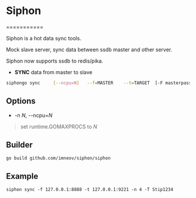 # Siphon 
===========

Siphon is a hot data sync tools.

Mock slave server, sync data between ssdb master and other server.

Siphon now supports ssdb to redis/pika.

* **SYNC** data from master to slave

```sh
siphongo sync     [--ncpu=N]   --f=MASTER    --t=TARGET  [-F masterpassword] [-T targetpassword]
```

Options
-------
+ -n _N_, --ncpu=_N_

> set runtime.GOMAXPROCS to _N_

Builder
-------
```
go build github.com/imneov/siphon/siphon
```

Example
-------
```
siphon sync -f ﻿127.0.0.1:8888 -t 127.0.0.1:9221 -n 4 -T Stip1234
```